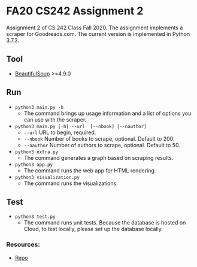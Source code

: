 # FA20 CS242 Assignment 2

Assignment 2 of CS 242 Class Fall 2020. The assignment implements a scraper for Goodreads.com. The current version is implemented in Python 3.7.3.

## Tool
* [BeautifulSoup](https://www.crummy.com/software/BeautifulSoup/bs4/doc/)  >=4.9.0

## Run
* `python3 main.py -h`
  * The command brings up usage information and a list of options you can use with the scraper.
* `python3 main.py [-h] --url  [--nbook] [--nauthor]`
  * `--url`       URL to begin, required.
  * `--nbook`     Number of books to scrape, optional. Default to 200.
  * `--nauthor`   Number of authors to scrape, optional. Default to 50.
* `python3 extra.py`
  * The command generates a graph based on scraping results.
* `python3 app.py`
  * The command runs the web app for HTML rendering.
* `python3 visualization.py`
  * The command runs the visualizations.

## Test 
* `python3 test.py`
  * The command runs unit tests. Because the database is hosted on Cloud, to test locally, please set up the database locally.

### Resources:
- [Repo](https://gitlab.engr.illinois.edu/minerl2/fa20-cs242-assignment2)
